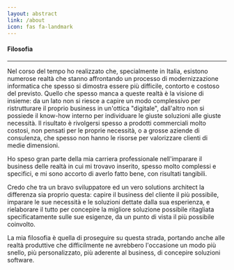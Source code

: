```yaml
---
layout: abstract
link: /about
icon: fas fa-landmark
---
```

#### Filosofia
***
Nel corso del tempo ho realizzato che, specialmente in Italia, esistono numerose realtà che stanno affrontando un processo di modernizzazione informatica che spesso si dimostra essere più difficile, contorto e costoso del previsto.
Quello che spesso manca a queste realtà è la visione di insieme: da un lato non si riesce a capire un modo complessivo per ristrutturare il proprio business in un'ottica "digitale", dall'altro non si possiede il know-how interno per individuare le giuste soluzioni alle giuste necessità.
Il risultato è rivolgersi spesso a prodotti commerciali molto costosi, non pensati per le proprie necessità, o a grosse aziende di consulenza, che spesso non hanno le risorse per valorizzare clienti di medie dimensioni.

Ho speso gran parte della mia carriera professionale nell'imparare il business delle realtà in cui mi trovavo inserito, spesso molto complessi e specifici, e mi sono accorto di averlo fatto bene, con risultati tangibili.

Credo che tra un bravo sviluppatore ed un vero solutions architect la differenza sia proprio questa: capire il business del cliente il più possibile, imparare le sue necessità e le soluzioni dettate dalla sua esperienza, e rielaborare il tutto per concepire la migliore soluzione possibile ritagliata specificatamente sulle sue esigenze, da un punto di vista il più possibile coinvolto.

La mia filosofia è quella di proseguire su questa strada, portando anche alle realtà produttive che difficilmente ne avrebbero l'occasione un modo più snello, più personalizzato, più aderente al business, di concepire soluzioni software.